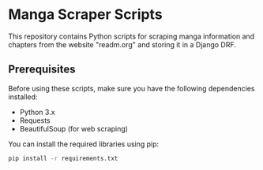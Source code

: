 

# Manga Scraper Scripts

This repository contains Python scripts for scraping manga information and chapters from the website "readm.org" and storing it in a Django DRF.

## Prerequisites

Before using these scripts, make sure you have the following dependencies installed:

- Python 3.x
- Requests
- BeautifulSoup (for web scraping)

You can install the required libraries using pip:

```bash or powershell
pip install -r requirements.txt



